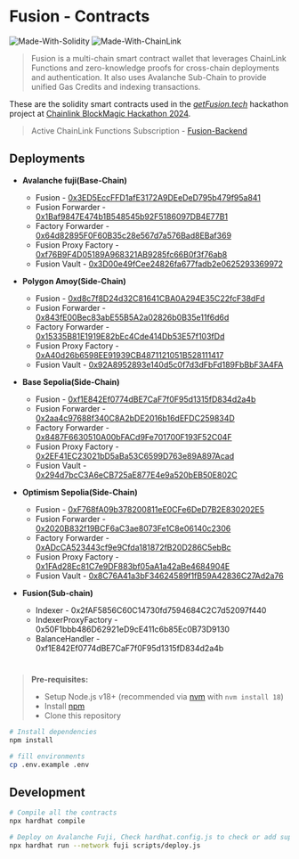 # Fusion - Contracts

![Made-With-Solidity](https://img.shields.io/badge/MADE%20WITH-SOLIDITY-000000.svg?colorA=222222&style=for-the-badge&logoWidth=14&logo=solidity)
![Made-With-ChainLink](https://img.shields.io/badge/MADE%20WITH-ChainLink-fef8f4.svg?colorA=222222&style=for-the-badge&logoWidth=14)

> Fusion is a multi-chain smart contract wallet that leverages ChainLink Functions and zero-knowledge proofs for cross-chain deployments and authentication. It also uses Avalanche Sub-Chain to provide unified Gas Credits and indexing transactions.

These are the solidity smart contracts used in the _[getFusion.tech](https://getFusion.tech/)_ hackathon project at [Chainlink BlockMagic Hackathon 2024](https://chain.link/hackathon).

> Active ChainLink Functions Subscription - [Fusion-Backend](https://github.com/FusionWallet/fusion_backend)

## Deployments

- **Avalanche fuji(Base-Chain)**

  - Fusion - [0x3ED5EccFFD1afE3172A9DEeDeD795b479f95a841](https://testnet.snowtrace.io/address/0x3ED5EccFFD1afE3172A9DEeDeD795b479f95a841)
  - Fusion Forwarder - [0x1Baf9847E474b1B548545b92F5186097DB4E77B1](https://testnet.snowtrace.io/address/0x1Baf9847E474b1B548545b92F5186097DB4E77B1)
  - Factory Forwarder - [0x64d82895F0F60B35c28e567d7a576Bad8EBaf369](https://testnet.snowtrace.io/address/0x64d82895F0F60B35c28e567d7a576Bad8EBaf369)
  - Fusion Proxy Factory - [0xf76B9F4D05189A968321AB9285fc66B0f3f76ab8](https://testnet.snowtrace.io/address/0xf76B9F4D05189A968321AB9285fc66B0f3f76ab8)
  - Fusion Vault - [0x3D00e49fCee24826fa677fadb2e0625293369972](https://testnet.snowtrace.io/address/0x3D00e49fCee24826fa677fadb2e0625293369972)

- **Polygon Amoy(Side-Chain)**

  - Fusion - [0xd8c7f8D24d32C81641CBA0A294E35C22fcF38dFd](https://amoy.polygonscan.com/address/0xd8c7f8d24d32c81641cba0a294e35c22fcf38dfd)
  - Fusion Forwarder - [0x843fE00Bec83abE55B5A2a02826b0B35e11f6d6d](https://amoy.polygonscan.com/address/0x843fe00bec83abe55b5a2a02826b0b35e11f6d6d)
  - Factory Forwarder - [0x15335B81E1919E82bEc4Cde414Db53E57f103fDd](https://amoy.polygonscan.com/address/0x15335b81e1919e82bec4cde414db53e57f103fdd)
  - Fusion Proxy Factory - [0xA40d26b6598EE91939CB4871121051B528111417](https://amoy.polygonscan.com/address/0xa40d26b6598ee91939cb4871121051b528111417)
  - Fusion Vault - [0x92A8952893e140d5c0f7d3dFbFd189FbBbF3A4FA](https://amoy.polygonscan.com/address/0x92a8952893e140d5c0f7d3dfbfd189fbbbf3a4fa)

- **Base Sepolia(Side-Chain)**

  - Fusion - [0xf1E842Ef0774dBE7CaF7f0F95d1315fD834d2a4b](https://sepolia.basescan.org/address/0xf1E842Ef0774dBE7CaF7f0F95d1315fD834d2a4b)
  - Fusion Forwarder - [0x2aa4c97688f340C8A2bDE2016b16dEFDC259834D](https://sepolia.basescan.org/address/0x2aa4c97688f340C8A2bDE2016b16dEFDC259834D)
  - Factory Forwarder - [0x8487F6630510A00bFACd9Fe701700F193F52C04F](https://sepolia.basescan.org/address/0x8487f6630510a00bfacd9fe701700f193f52c04f)
  - Fusion Proxy Factory - [0x2EF41EC23021bD5aBa53C6599D763e89A897Acad](https://sepolia.basescan.org/address/0x2ef41ec23021bd5aba53c6599d763e89a897acad)
  - Fusion Vault - [0x294d7bcC3A6eCB725aE877E4e9a520bEB50E802C](https://sepolia.basescan.org/address/0x294d7bcC3A6eCB725aE877E4e9a520bEB50E802C)

- **Optimism Sepolia(Side-Chain)**

  - Fusion - [0xF768fA09b378200811eE0CFe6DeD7B2E830202E5](https://sepolia-optimism.etherscan.io/address/0xF768fA09b378200811eE0CFe6DeD7B2E830202E5)
  - Fusion Forwarder - [0x2020B832f19BCF6aC3ae8073Fe1C8e06140c2306](https://sepolia-optimism.etherscan.io/address/0x2020B832f19BCF6aC3ae8073Fe1C8e06140c2306)
  - Factory Forwarder - [0xADcCA523443cf9e9Cfda181872fB20D286C5ebBc](https://sepolia-optimism.etherscan.io/address/0xadcca523443cf9e9cfda181872fb20d286c5ebbc)
  - Fusion Proxy Factory - [0x1FAd28Ec81C7e9DF883bf05aA1a42aBe4684904E](https://sepolia-optimism.etherscan.io/address/0x1FAd28Ec81C7e9DF883bf05aA1a42aBe4684904E)
  - Fusion Vault - [0x8C76A41a3bF34624589f1fB59A42836C27Ad2a76](https://sepolia-optimism.etherscan.io/address/0x8C76A41a3bF34624589f1fB59A42836C27Ad2a76)

- **Fusion(Sub-chain)**

  - Indexer - 0x2fAF5856C60C14730fd7594684C2C7d52097f440
  - IndexerProxyFactory - 0x50F1bbb486D62921eD9cE411c6b85Ec0B73D9130
  - BalanceHandler - 0xf1E842Ef0774dBE7CaF7f0F95d1315fD834d2a4b

  #

> **Pre-requisites:**
>
> - Setup Node.js v18+ (recommended via [nvm](https://github.com/nvm-sh/nvm) with `nvm install 18`)
> - Install [npm](https://docs.npmjs.com/downloading-and-installing-node-js-and-npm)
> - Clone this repository

```bash
# Install dependencies
npm install

# fill environments
cp .env.example .env
```

## Development

```bash
# Compile all the contracts
npx hardhat compile

# Deploy on Avalanche Fuji, Check hardhat.config.js to check or add supported chains
npx hardhat run --network fuji scripts/deploy.js
```
